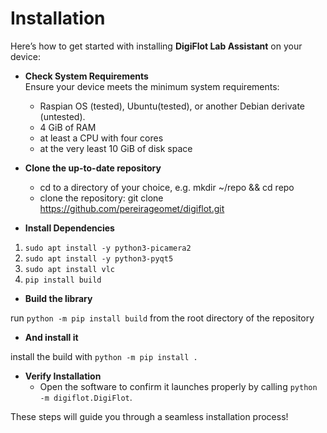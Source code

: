 # Installation

Here’s how to get started with installing **DigiFlot Lab Assistant** on your device:

- **Check System Requirements**  
  Ensure your device meets the minimum system requirements:
  - Raspian OS (tested), Ubuntu(tested), or another Debian derivate (untested).
  - 4 GiB of RAM
  - at least a CPU with four cores
  - at the very least 10 GiB of disk space

- **Clone the up-to-date repository**  
  - cd to a directory of your choice, e.g. mkdir ~/repo && cd repo
  - clone the repository: git clone https://github.com/pereirageomet/digiflot.git

- **Install Dependencies**  
1. `sudo apt install -y python3-picamera2`
2. `sudo apt install -y python3-pyqt5`
3. `sudo apt install vlc`
4. `pip install build`

- **Build the library**

run `python -m pip install build` from the root directory of the repository

- **And install it**

install the build with `python -m pip install .`

- **Verify Installation**  
  - Open the software to confirm it launches properly by calling `python -m digiflot.DigiFlot`.

These steps will guide you through a seamless installation process!
